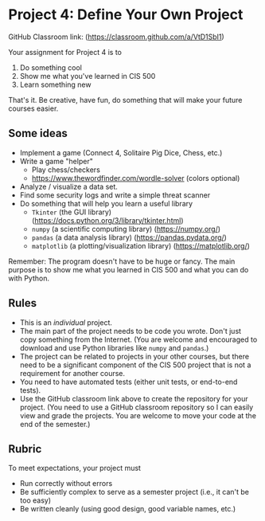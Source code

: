 # Project 4: Define Your Own Project

GitHub Classroom link:  (https://classroom.github.com/a/VtD1SbI1)

Your assignment for Project 4 is to 
1. Do something cool
2. Show me what you've learned in CIS 500
3. Learn something new

That's it.  Be creative, have fun, do something that will make your future courses easier.

## Some ideas

* Implement a game (Connect 4, Solitaire Pig Dice, Chess,  etc.)
* Write a game "helper"
    * Play chess/checkers
    * https://www.thewordfinder.com/wordle-solver (colors optional)
* Analyze / visualize a data set.
* Find some security logs and write a simple threat scanner
* Do something that will help you learn a useful library
  * `Tkinter` (the GUI library) (https://docs.python.org/3/library/tkinter.html)
  * `numpy` (a scientific computing library) (https://numpy.org/)
  * `pandas` (a data analysis library) (https://pandas.pydata.org/)
  * `matplotlib` (a plotting/visualization library) (https://matplotlib.org/)

Remember: The program doesn't have to be huge or fancy.  The main purpose is to show me what 
you learned in CIS 500 and what you can do with Python.

## Rules

* This is an _individual_ project.
* The main part of the project needs to be code you wrote.  Don't just copy something from the Internet. (You are welcome and encouraged to download and use Python libraries like `numpy` and `pandas`.)
* The project can be related to projects in your other courses, but there need to be a significant component of the CIS 500 project that is not a requirement for another course.
* You need to have automated tests (either unit tests, or end-to-end tests).
* Use the GitHub classroom link above to create the repository for your project. (You need to use a GitHub classroom repository so I can easily view and grade the projects.  You are welcome to move your code at the end of the semester.)

## Rubric

To meet expectations, your project must
* Run correctly without errors
* Be sufficiently complex to serve as a semester project (i.e., it can't be too easy)
* Be written cleanly (using good design, good variable names, etc.)


